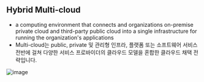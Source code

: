## Hybrid Multi-cloud

- a computing environment that connects and organizations on-premise private cloud and third-party public cloud into a single infrastructure for running the organization's applications
- Multi-cloud는 public, private 및 관리형 인프라, 플랫폼 또는 소프트웨어 서비스 전반에 걸쳐 다양한 서비스 프로바이더의 클라우드 모델을 혼합한 클라우드 채택 전략입니다.



![image](https://user-images.githubusercontent.com/65451455/120134574-5f0b4380-c209-11eb-9edd-230b6f3d015f.png)
